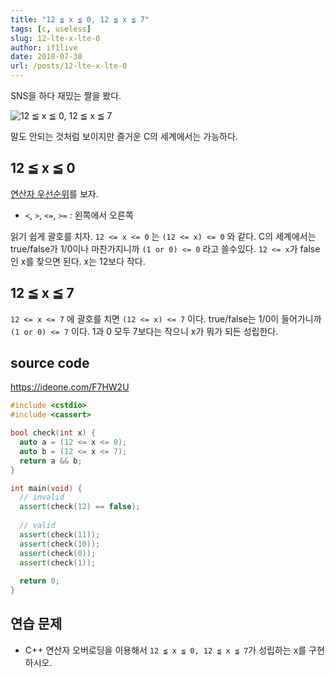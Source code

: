 ```yaml
---
title: "12 ≦ x ≦ 0, 12 ≦ x ≦ 7"
tags: [c, useless]
slug: 12-lte-x-lte-0
author: if1live
date: 2018-07-30
url: /posts/12-lte-x-lte-0
---
```


SNS을 하다 재밌는 짤을 봤다.

![12 ≦ x ≦ 0, 12 ≦ x ≦ 7]({attach}12-lte-x-lte-0/DjRKOnGWwAEUtyu.jpg)

말도 안되는 것처럼 보이지만 즐거운 C의 세계에서는 가능하다.

## 12 ≦ x ≦ 0

[연산자 우선순위](https://msdn.microsoft.com/ko-kr/library/2bxt6kc4.aspx)를 보자.

* `<`, `>`, `<=`, `>=` : 왼쪽에서 오른쪽

읽기 쉽게 괄호를 치자.
`12 <= x <= 0` 는 `(12 <= x) <= 0` 와 같다.
C의 세계에서는 true/false가 1/0이나 마찬가지니까 `(1 or 0) <= 0` 라고 쓸수있다.
`12 <= x`가 false인 x를 찾으면 된다. x는 12보다 작다.

## 12 ≦ x ≦ 7

`12 <= x <= 7` 에 괄호를 치면 `(12 <= x) <= 7` 이다.
true/false는 1/0이 들어가니까 `(1 or 0) <= 7` 이다.
1과 0 모두 7보다는 작으니 x가 뭐가 되든 성립한다.

## source code

https://ideone.com/F7HW2U

```c++
#include <cstdio>
#include <cassert>

bool check(int x) {
  auto a = (12 <= x <= 0);
  auto b = (12 <= x <= 7);
  return a && b;
}

int main(void) {
  // invalid
  assert(check(12) == false);
  
  // valid
  assert(check(11));
  assert(check(10));
  assert(check(0));
  assert(check(1));
  
  return 0;
}
```

## 연습 문제

* C++ 연산자 오버로딩을 이용해서 `12 ≦ x ≦ 0, 12 ≦ x ≦ 7`가 성립하는 x를 구현하시오.


